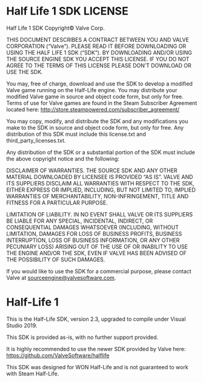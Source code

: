 Half Life 1 SDK LICENSE
======================

Half Life 1 SDK Copyright© Valve Corp.  

THIS DOCUMENT DESCRIBES A CONTRACT BETWEEN YOU AND VALVE CORPORATION (“Valve”).  PLEASE READ IT BEFORE DOWNLOADING OR USING THE HALF LIFE 1 SDK (“SDK”). BY DOWNLOADING AND/OR USING THE SOURCE ENGINE SDK YOU ACCEPT THIS LICENSE. IF YOU DO NOT AGREE TO THE TERMS OF THIS LICENSE PLEASE DON’T DOWNLOAD OR USE THE SDK.

You may, free of charge, download and use the SDK to develop a modified Valve game running on the Half-Life engine.  You may distribute your modified Valve game in source and object code form, but only for free. Terms of use for Valve games are found in the Steam Subscriber Agreement located here: http://store.steampowered.com/subscriber_agreement/ 

You may copy, modify, and distribute the SDK and any modifications you make to the SDK in source and object code form, but only for free.  Any distribution of this SDK must include this license.txt and third_party_licenses.txt.  
 
Any distribution of the SDK or a substantial portion of the SDK must include the above copyright notice and the following: 

DISCLAIMER OF WARRANTIES.  THE SOURCE SDK AND ANY OTHER MATERIAL DOWNLOADED BY LICENSEE IS PROVIDED “AS IS”.  VALVE AND ITS SUPPLIERS DISCLAIM ALL WARRANTIES WITH RESPECT TO THE SDK, EITHER EXPRESS OR IMPLIED, INCLUDING, BUT NOT LIMITED TO, IMPLIED WARRANTIES OF MERCHANTABILITY, NON-INFRINGEMENT, TITLE AND FITNESS FOR A PARTICULAR PURPOSE.  

LIMITATION OF LIABILITY.  IN NO EVENT SHALL VALVE OR ITS SUPPLIERS BE LIABLE FOR ANY SPECIAL, INCIDENTAL, INDIRECT, OR CONSEQUENTIAL DAMAGES WHATSOEVER (INCLUDING, WITHOUT LIMITATION, DAMAGES FOR LOSS OF BUSINESS PROFITS, BUSINESS INTERRUPTION, LOSS OF BUSINESS INFORMATION, OR ANY OTHER PECUNIARY LOSS) ARISING OUT OF THE USE OF OR INABILITY TO USE THE ENGINE AND/OR THE SDK, EVEN IF VALVE HAS BEEN ADVISED OF THE POSSIBILITY OF SUCH DAMAGES.  
 
 
If you would like to use the SDK for a commercial purpose, please contact Valve at sourceengine@valvesoftware.com.


Half-Life 1
======================

This is the Half-Life SDK, version 2.3, upgraded to compile under Visual Studio 2019.

This SDK is provided as-is, with no further support provided.

It is highly recommended to use the newer SDK provided by Valve here: https://github.com/ValveSoftware/halflife

This SDK was designed for WON Half-Life and is not guaranteed to work with Steam Half-Life.
